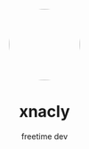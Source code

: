 <p align="center">
    <img style="border-radius: 100px" width="128" height="128" src="https://cdn.discordapp.com/avatars/417699816836169728/8ea8764772217e66ce7b7f9c3dd1561e.png?size=2048">
</p>
<h1 align="center">xnacly</h1>
<p align="center">freetime dev</p>

<!--
**xNaCly/xNaCly** is a ✨ _special_ ✨ repository because its `README.md` (this file) appears on your GitHub profile.

-->
